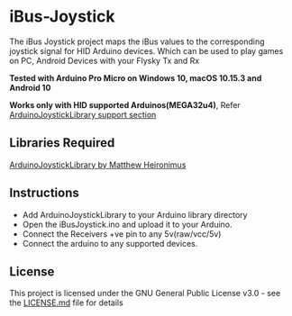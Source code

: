 # iBus-Joystick
The iBus Joystick project maps the iBus values to the corresponding joystick signal for HID Arduino devices. Which can be used to play games on PC, Android Devices with your Flysky Tx and Rx

 **Tested with Arduino Pro Micro on Windows 10, macOS 10.15.3 and Android 10**

 **Works only with HID supported Arduinos(MEGA32u4)**,
 Refer [ArduinoJoystickLibrary support section ](https://github.com/MHeironimus/ArduinoJoystickLibrary/wiki/Supported-Boards)


## Libraries Required
[ArduinoJoystickLibrary by Matthew Heironimus](https://github.com/MHeironimus/ArduinoJoystickLibrary)

## Instructions
* Add ArduinoJoystickLibrary to your Arduino library directory
* Open the iBusJoystick.ino and upload it to your Arduino.
* Connect the Receivers +ve pin to any 5v(raw/vcc/5v)
* Connect the arduino to any supported devices.

## License

This project is licensed under the GNU General Public License v3.0 - see the [LICENSE.md](LICENSE.md) file for details







